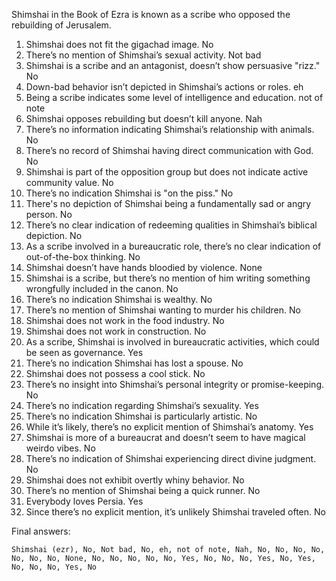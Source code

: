 Shimshai in the Book of Ezra is known as a scribe who opposed the rebuilding of Jerusalem.

1. Shimshai does not fit the gigachad image. No
2. There’s no mention of Shimshai’s sexual activity. Not bad
3. Shimshai is a scribe and an antagonist, doesn’t show persuasive "rizz." No
4. Down-bad behavior isn’t depicted in Shimshai’s actions or roles. eh
5. Being a scribe indicates some level of intelligence and education. not of note
6. Shimshai opposes rebuilding but doesn’t kill anyone. Nah
7. There’s no information indicating Shimshai’s relationship with animals. No
8. There’s no record of Shimshai having direct communication with God. No
9. Shimshai is part of the opposition group but does not indicate active community value. No
10. There’s no indication Shimshai is "on the piss." No
11. There's no depiction of Shimshai being a fundamentally sad or angry person. No
12. There’s no clear indication of redeeming qualities in Shimshai’s biblical depiction. No
13. As a scribe involved in a bureaucratic role, there’s no clear indication of out-of-the-box thinking. No
14. Shimshai doesn’t have hands bloodied by violence. None
15. Shimshai is a scribe, but there’s no mention of him writing something wrongfully included in the canon. No
16. There’s no indication Shimshai is wealthy. No
17. There’s no mention of Shimshai wanting to murder his children. No
18. Shimshai does not work in the food industry. No
19. Shimshai does not work in construction. No
20. As a scribe, Shimshai is involved in bureaucratic activities, which could be seen as governance. Yes
21. There’s no indication Shimshai has lost a spouse. No
22. Shimshai does not possess a cool stick. No
23. There’s no insight into Shimshai’s personal integrity or promise-keeping. No 
24. There’s no indication regarding Shimshai’s sexuality. Yes
25. There’s no indication Shimshai is particularly artistic. No
26. While it’s likely, there’s no explicit mention of Shimshai’s anatomy. Yes
27. Shimshai is more of a bureaucrat and doesn’t seem to have magical weirdo vibes. No
28. There’s no indication of Shimshai experiencing direct divine judgment. No
29. Shimshai does not exhibit overtly whiny behavior. No
30. There’s no mention of Shimshai being a quick runner. No
31. Everybody loves Persia. Yes
32. Since there’s no explicit mention, it’s unlikely Shimshai traveled often. No

Final answers:

```Shimshai (ezr), No, Not bad, No, eh, not of note, Nah, No, No, No, No, No, No, No, None, No, No, No, No, No, Yes, No, No, No, Yes, No, Yes, No, No, No, Yes, No```